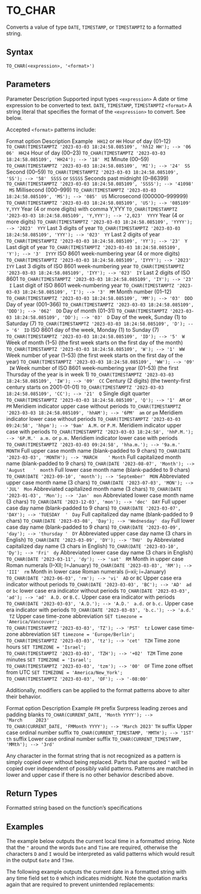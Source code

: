 # [](#to_char)TO\_CHAR

Converts a value of type `DATE`, `TIMESTAMP`, or `TIMESTAMPTZ` to a formatted string.

## [](#syntax)Syntax

```
TO_CHAR(<expression>, '<format>')
```

## [](#parameters)Parameters

Parameter Description Supported input types `<expression>` A date or time expression to be converted to text. `DATE`, `TIMESTAMP`, `TIMESTAMPTZ` `<format>` A string literal that specifies the format of the `<expression>` to convert. See below.

Accepted `<format>` patterns include:

Format option Description Example   `HH12` or `HH` Hour of day (01–12) `TO_CHAR(TIMESTAMPTZ '2023-03-03 18:24:58.085109', 'hh12 HH'); --> '06 06'`   `HH24` Hour of day (00–23) `TO_CHAR(TIMESTAMPTZ '2023-03-03 18:24:58.085109', 'HH24'); --> '18'`   `MI` Minute (00–59) `TO_CHAR(TIMESTAMPTZ '2023-03-03 18:24:58.085109', 'MI'); --> '24'`   `SS` Second (00–59) `TO_CHAR(TIMESTAMPTZ '2023-03-03 18:24:58.085109', 'SS'); --> '58'`   `SSSS` or `SSSSS` Seconds past midnight (0–86399) `TO_CHAR(TIMESTAMPTZ '2023-03-03 18:24:58.085109', 'SSSS'); --> '41098'`   `MS` Millisecond (000–999) `TO_CHAR(TIMESTAMPTZ '2023-03-03 18:24:58.085109', 'MS'); --> '085'`   `US` Microsecond (000000–999999) `TO_CHAR(TIMESTAMPTZ '2023-03-03 18:24:58.085109', 'US'); --> '085109'`   `Y,YYY` Year (4 or more digits) with comma Y,YYY `TO_CHAR(TIMESTAMPTZ '2023-03-03 18:24:58.085109', 'Y,YYY'); --> '2,023'`   `YYYY` Year (4 or more digits) `TO_CHAR(TIMESTAMPTZ '2023-03-03 18:24:58.085109', 'YYYY'); --> '2023'`   `YYY` Last 3 digits of year `TO_CHAR(TIMESTAMPTZ '2023-03-03 18:24:58.085109', 'YYY'); --> '023'`   `YY` Last 2 digits of year `TO_CHAR(TIMESTAMPTZ '2023-03-03 18:24:58.085109', 'YY'); --> '23'`   `Y` Last digit of year `TO_CHAR(TIMESTAMPTZ '2023-03-03 18:24:58.085109', 'Y'); --> '3'`   `IYYY` ISO 8601 week-numbering year (4 or more digits) `TO_CHAR(TIMESTAMPTZ '2023-03-03 18:24:58.085109', 'IYYY'); --> '2023'`   `IYY` Last 3 digits of ISO 8601 week-numbering year `TO_CHAR(TIMESTAMPTZ '2023-03-03 18:24:58.085109', 'IYY'); --> '023'`   `IY` Last 2 digits of ISO 8601 `TO_CHAR(TIMESTAMPTZ '2023-03-03 18:24:58.085109', 'IY'); --> '23'`   `I` Last digit of ISO 8601 week-numbering year `TO_CHAR(TIMESTAMPTZ '2023-03-03 18:24:58.085109', 'I'); --> '3'`   `MM` Month number (01–12) `TO_CHAR(TIMESTAMPTZ '2023-03-03 18:24:58.085109', 'MM'); --> '03'`   `DDD` Day of year (001–366) `TO_CHAR(TIMESTAMPTZ '2023-03-03 18:24:58.085109', 'DDD'); --> '062'`   `DD` Day of month (01–31) `TO_CHAR(TIMESTAMPTZ '2023-03-03 18:24:58.085109', 'DD'); --> '03'`   `D` Day of the week, Sunday (1) to Saturday (7) `TO_CHAR(TIMESTAMPTZ '2023-03-03 18:24:58.085109', 'D'); --> '6'`   `ID` ISO 8601 day of the week, Monday (1) to Sunday (7) `TO_CHAR(TIMESTAMPTZ '2023-03-03 18:24:58.085109', 'ID'); --> '5'`   `W` Week of month (1–5) (the first week starts on the first day of the month) `TO_CHAR(TIMESTAMPTZ '2023-03-03 18:24:58.085109', 'W'); --> '1'`   `WW` Week number of year (1–53) (the first week starts on the first day of the year) `TO_CHAR(TIMESTAMPTZ '2023-03-03 18:24:58.085109', 'WW'); --> '09'`   `IW` Week number of ISO 8601 week-numbering year (01–53) (the first Thursday of the year is in week 1) `TO_CHAR(TIMESTAMPTZ '2023-03-03 18:24:58.085109', 'IW'); --> '09'`   `CC` Century (2 digits) (the twenty-first century starts on 2001-01-01) `TO_CHAR(TIMESTAMPTZ '2023-03-03 18:24:58.085109', 'CC'); --> '21'`   `Q` Single digit quarter `TO_CHAR(TIMESTAMPTZ '2023-03-03 18:24:58.085109', 'Q'); --> '1'`   `AM` or `PM` Meridiem indicator upper case without periods `TO_CHAR(TIMESTAMPTZ '2023-03-03 18:24:58.085109', 'hhAM'); --> '6PM'`   `am` or `pm` Meridiem indicator lower case without periods `TO_CHAR(TIMESTAMPTZ '2023-03-03 09:24:58', 'hhpm'); --> '9am'`   `A.M.` or `P.M.` Meridiem indicator upper case with periods `TO_CHAR(TIMESTAMPTZ '2023-03-03 18:24:58', 'hhP.M.'); --> '6P.M.'`   `a.m.` or `p.m.` Meridiem indicator lower case with periods `TO_CHAR(TIMESTAMPTZ '2023-03-03 09:24:58', 'hha.m.'); --> '9a.m.'`   `MONTH` Full upper case month name (blank-padded to 9 chars) `TO_CHAR(DATE '2023-03-03', 'MONTH'); --> 'MARCH    '` `Month` Full capitalized month name (blank-padded to 9 chars) `TO_CHAR(DATE '2023-08-07', 'Month'); --> 'August   '`   `month` Full lower case month name (blank-padded to 9 chars) `TO_CHAR(DATE '2023-09-10', 'month'); --> 'September'`   `MON` Abbreviated upper case month name (3 chars) `TO_CHAR(DATE '2023-07-03', 'MON'); --> 'JUL'`   `Mon` Abbreviated capitalized month name (3 chars) `TO_CHAR(DATE '2023-01-03', 'Mon'); --> 'Jan'`   `mon` Abbreviated lower case month name (3 chars) `TO_CHAR(DATE '2023-12-03', 'mon'); --> 'dec'`   `DAY` Full upper case day name (blank-padded to 9 chars) `TO_CHAR(DATE '2023-03-07', 'DAY'); --> 'TUESDAY  '`   `Day` Full capitalized day name (blank-padded to 9 chars) `TO_CHAR(DATE '2023-03-08', 'Day'); --> 'Wednesday'`   `day` Full lower case day name (blank-padded to 9 chars) `TO_CHAR(DATE '2023-03-09', 'day'); --> 'thursday '`   `DY` Abbreviated upper case day name (3 chars in English) `TO_CHAR(DATE '2023-03-09', 'DY'); --> 'THU'`   `Dy` Abbreviated capitalized day name (3 chars in English) `TO_CHAR(DATE '2023-03-10', 'Dy'); --> 'Fri'`   `dy` Abbreviated lower case day name (3 chars in English) `TO_CHAR(DATE '2023-03-11', 'dy'); --> 'sat'`   `RM` Month in upper case Roman numerals (I–XII; I=January) `TO_CHAR(DATE '2023-03-03', 'RM'); --> 'III'`   `rm` Month in lower case Roman numerals (i–xii; i=January) `TO_CHAR(DATE '2023-06-03', 'rm'); --> 'vi'`   `AD` or `BC` Upper case era indicator without periods `TO_CHAR(DATE '2023-03-03', 'BC'); --> 'AD'`   `ad` or `bc` lower case era indicator without periods `TO_CHAR(DATE '2023-03-03', 'ad'); --> 'ad'`   `A.D.` or `B.C.` Upper case era indicator with periods `TO_CHAR(DATE '2023-03-03', 'A.D.'); --> 'A.D.'`   `a.d.` or `b.c.` Upper case era indicator with periods `TO_CHAR(DATE '2023-03-03', 'b.c.'); --> 'a.d.'`   `TZ` Upper case time-zone abbreviation `SET timezone = 'America/Vancouver';`  
`TO_CHAR(TIMESTAMPTZ '2023-03-03', 'TZ'); --> 'PST'`   `tz` Lower case time-zone abbreviation `SET timezone = 'Europe/Berlin';`  
`TO_CHAR(TIMESTAMPTZ '2023-03-03', 'tz'); --> 'cet'`   `TZH` Time zone hours `SET TIMEZONE = 'Israel';`  
`TO_CHAR(TIMESTAMPTZ '2023-03-03', 'TZH'); --> '+02'`   `TZM` Time zone minutes `SET TIMEZONE = 'Israel';`  
`TO_CHAR(TIMESTAMPTZ '2023-03-03', 'tzm'); --> '00'`   `OF` Time zone offset from UTC `SET TIMEZONE = 'America/New_York';`  
`TO_CHAR(TIMESTAMPTZ '2023-03-03', 'OF'); --> '-08:00'`  

Additionally, modifiers can be applied to the format patterns above to alter their behavior.

Format option Description Example `FM` prefix Surpress leading zeroes and padding blanks `TO_CHAR(CURRENT_DATE, 'Month YYYY'); --> 'March     2023'`  
`TO_CHAR(CURRENT_DATE, 'FMMonth YYYY'); --> 'March 2023'` `TH` suffix Upper case ordinal number suffix `TO_CHAR(CURRENT_TIMESTAMP, 'MMTH'); --> '1ST'` `th` suffix Lower case ordinal number suffix `TO_CHAR(CURRENT_TIMESTAMP, 'MMth'); --> '3rd'`

Any character in the format string that is not recognized as a pattern is simply copied over without being replaced. Parts that are quoted `"` will be copied over independent of possibly valid patterns. Patterns are matched in lower and upper case if there is no other behavior described above.

## [](#return-types)Return Types

Formatted string based on the function’s specifications

## [](#examples)Examples

The example below outputs the current local time in a formatted string. Note that the `"` around the words `Date` and `Time` are required, otherwise the characters `D` and `I` would be interpreted as valid patterns which would result in the output `6ate` and `T3me`.

The following example outputs the current date in a formatted string with any time field set to `0` which indicates midnight. Note the quotation marks again that are required to prevent unintended replacements: